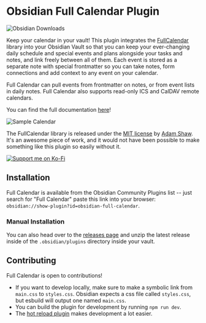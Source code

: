 # Obsidian Full Calendar Plugin

![Obsidian Downloads](https://img.shields.io/badge/dynamic/json?logo=obsidian&color=%23483699&label=downloads&query=%24%5B%22obsidian-full-calendar%22%5D.downloads&url=https%3A%2F%2Fraw.githubusercontent.com%2Fobsidianmd%2Fobsidian-releases%2Fmaster%2Fcommunity-plugin-stats.json)

Keep your calendar in your vault! This plugin integrates the [FullCalendar](https://github.com/fullcalendar/fullcalendar) library into your Obsidian Vault so that you can keep your ever-changing daily schedule and special events and plans alongside your tasks and notes, and link freely between all of them. Each event is stored as a separate note with special frontmatter so you can take notes, form connections and add context to any event on your calendar.

Full Calendar can pull events from frontmatter on notes, or from event lists in daily notes. Full Calendar also supports read-only ICS and CalDAV remote calendars.

You can find the full documentation [here](https://davish.github.io/obsidian-full-calendar/)!

![Sample Calendar](https://raw.githubusercontent.com/davish/obsidian-full-calendar/main/docs/assets/sample-calendar.png)

The FullCalendar library is released under the [MIT license](https://github.com/fullcalendar/fullcalendar/blob/master/LICENSE.txt) by [Adam Shaw](https://github.com/arshaw). It's an awesome piece of work, and it would not have been possible to make something like this plugin so easily without it.

[![Support me on Ko-Fi](https://ko-fi.com/img/githubbutton_sm.svg)](https://ko-fi.com/M4M1GQ84A)

## Installation

Full Calendar is available from the Obsidian Community Plugins list -- just search for "Full Calendar" paste this link into your browser: `obsidian://show-plugin?id=obsidian-full-calendar`.

### Manual Installation

You can also head over to the [releases page](https://github.com/davish/obsidian-full-calendar/releases) and unzip the latest release inside of the `.obsidian/plugins` directory inside your vault.

## Contributing

Full Calendar is open to contributions!

-   If you want to develop locally, make sure to make a symbolic link from `main.css` to `styles.css`. Obsidian expects a css file called `styles.css`, but esbuild will output one named `main.css`.
-   You can build the plugin for development by running `npm run dev`.
-   The [hot reload plugin](https://github.com/pjeby/hot-reload) makes development a lot easier.
